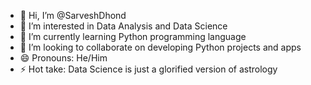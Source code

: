 - 👋 Hi, I’m @SarveshDhond
- 👀 I’m interested in Data Analysis and Data Science
- 🌱 I’m currently learning Python programming language
- 💞️ I’m looking to collaborate on developing Python projects and apps
- 😄 Pronouns: He/Him
- ⚡ Hot take: Data Science is just a glorified version of astrology  

<!---
SarveshDhond/SarveshDhond is a ✨ special ✨ repository because its `README.md` (this file) appears on your GitHub profile.
You can click the Preview link to take a look at your changes.
--->
